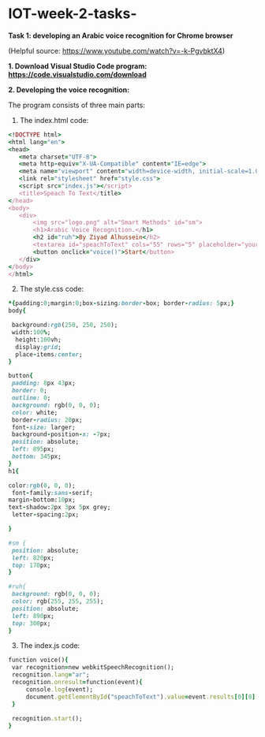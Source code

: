 # IOT-week-2-tasks-
**Task 1: developing an Arabic voice recognition for Chrome browser**

(Helpful source: https://www.youtube.com/watch?v=-k-PgvbktX4) 

**1. Download Visual Studio Code program: https://code.visualstudio.com/download**

**2. Developing the voice recognition:**

The program consists of three main parts:

 1) The index.html code:
 
 ```ruby
<!DOCTYPE html>
<html lang="en">
<head>
    <meta charset="UTF-8">
    <meta http-equiv="X-UA-Compatible" content="IE=edge">
    <meta name="viewport" content="width=device-width, initial-scale=1.0">
    <link rel="stylesheet" href="style.css">
    <script src="index.js"></script>
    <title>Speach To Text</title>
</head>
<body>
    <div>
        <img src="logo.png" alt="Smart Methods" id="sm">
        <h1>Arabic Voice Recognition.</h1>
        <h2 id="ruh">By Ziyad Alhussein</h2>
        <textarea id="speachToText" cols="55" rows="5" placeholder="your voice recognition here..."></textarea>
        <button onclick="voice()">Start</button>
    </div>
</body>
</html>
  ```
  2) The style.css code:
  
   ```ruby
*{padding:0;margin:0;box-sizing:border-box; border-radius: 5px;}
body{

    background:rgb(250, 250, 250);
    width:100%;
     height:100vh;
     display:grid;
     place-items:center;
}

button{
    padding: 8px 43px;
    border: 0;
    outline: 0;
    background: rgb(0, 0, 0);
    color: white;
    border-radius: 20px;
    font-size: larger;
    background-position-x: -7px;
    position: absolute;
    left: 895px;
    bottom: 345px;
}
h1{

   color:rgb(0, 0, 0);
    font-family:sans-serif;
   margin-bottom:10px;
   text-shadow:2px 3px 5px grey;
    letter-spacing:2px;

}

#sm {
    position: absolute;
    left: 820px;   
    top: 170px;
}

#ruh{
    background: rgb(0, 0, 0);
    color: rgb(255, 255, 255);
    position: absolute;
    left: 890px;
    top: 300px;
}
  ```
  3) The index.js code: 
  
   ```ruby
function voice(){
    var recognition=new webkitSpeechRecognition();
    recognition.lang="ar";
    recognition.onresult=function(event){
        console.log(event);
        document.getElementById("speachToText").value=event.results[0][0].transcript;
    }
        
    recognition.start();
}
  ```
  
  
